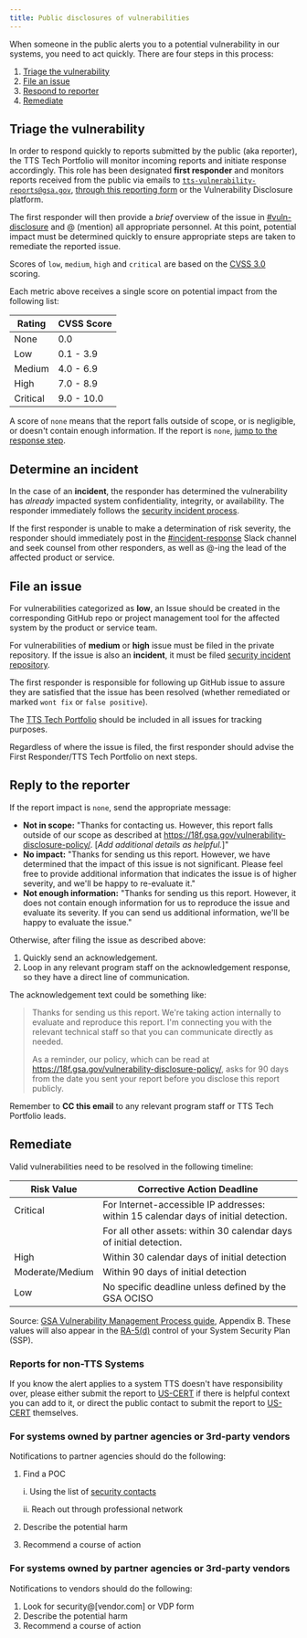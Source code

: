 ```yaml
---
title: Public disclosures of vulnerabilities
---
```


When someone in the public alerts you to a potential vulnerability in our systems, you need to act quickly. There are four steps in this process:
1. [Triage the vulnerability](#triage-the-vulnerability)
2. [File an issue](#file-an-issue)
3. [Respond to reporter](#reply-to-the-reporter)
4. [Remediate](#remediate)


## Triage the vulnerability

In order to respond quickly to reports submitted by the public (aka reporter), the TTS Tech Portfolio will monitor incoming reports and initiate response accordingly. This role has been designated **first responder** and monitors reports received from the public via emails to [`tts-vulnerability-reports@gsa.gov`](mailto:tts-vulnerability-reports@gsa.gov),  [through this reporting form](https://docs.google.com/forms/d/e/1FAIpQLSdhr6REOq8QRZ3C2cRWVHWbjcGgdNL8_nVSGY1cBSl1-tfkWA/viewform) or the Vulnerability Disclosure platform. 

The first responder will then provide a _brief_ overview of the issue in [#vuln-disclosure](https://gsa-tts.slack.com/messages/vuln-disclosure/) and @ (mention) all appropriate personnel. At this point, potential impact must be determined quickly to ensure appropriate steps are taken to remediate the reported issue.

Scores of `low`, `medium`, `high` and `critical` are based on the [CVSS 3.0](https://www.first.org/cvss/specification-document) scoring. 

Each metric above receives a single score on potential impact from the following list:

| Rating	| CVSS Score|
| ---	| ---|
None |	0.0 |
Low |	0.1 - 3.9 |
Medium |	4.0 - 6.9 |
High |	7.0 - 8.9 |
Critical |	9.0 - 10.0 |


A score of `none` means that the report falls outside of scope, or is negligible, or doesn't contain enough information. If the report is `none`, [jump to the response step](#3-respond-to-reporter).


## Determine an incident
In the case of an **incident**, the responder has determined the vulnerability has _already_ impacted system confidentiality, integrity, or availability. The responder immediately follows the [security incident process](../security-incidents/).


If the first responder is unable to make a determination of risk severity, the responder should immediately post in the [#incident-response](https://gsa-tts.slack.com/messages/incident-response) Slack channel and seek counsel from other responders, as well as @-ing the lead of the affected product or service.

## File an issue

For vulnerabilities categorized as **low**, an Issue should be created in the corresponding GitHub repo or project management tool for the affected system by the product or service team.  

For vulnerabilities of **medium** or **high** issue must be filed in the private repository. If the issue is also an **incident**, it must be filed [security incident repository](https://github.com/18F/security-incidents/issues). 


The first responder is responsible for following up GitHub issue to assure they are satisfied that the issue has been resolved (whether remediated or marked `wont fix` or `false positive`).

The [TTS Tech Portfolio](https://docs.google.com/presentation/d/10Qfq1AaQh74q76Pik99kQedvshLBo0qLWZGsH-nrV0w/edit#slide=id.g70cae5b8a6_0_16) should be included in all issues for tracking purposes.

Regardless of where the issue is filed, the first responder should advise the First Responder/TTS Tech Portfolio on next steps.

## Reply to the reporter

If the report impact is `none`, send the appropriate message:

* **Not in scope:** "Thanks for contacting us. However, this report falls outside of our scope as described at https://18f.gsa.gov/vulnerability-disclosure-policy/. [_Add additional details as helpful._]"
* **No impact:** "Thanks for sending us this report. However, we have determined that the impact of this issue is not significant. Please feel free to provide additional information that indicates the issue is of higher severity, and we'll be happy to re-evaluate it."
* **Not enough information:** "Thanks for sending us this report. However, it does not contain enough information for us to reproduce the issue and evaluate its severity. If you can send us additional information, we'll be happy to evaluate the issue."

Otherwise, after filing the issue as described above:

1. Quickly send an acknowledgement.
2. Loop in any relevant program staff on the acknowledgement response, so they have a direct line of communication.


The acknowledgement text could be something like:

> Thanks for sending us this report. We're taking action internally to evaluate and reproduce this report. I'm connecting you with the relevant technical staff so that you can communicate directly as needed.
> 
> As a reminder, our policy, which can be read at https://18f.gsa.gov/vulnerability-disclosure-policy/, asks for 90 days from the date you sent your report before you disclose this report publicly.

Remember to **CC this email** to any relevant program staff or TTS Tech Portfolio leads. 


## Remediate

Valid vulnerabilities need to be resolved in the following timeline:

| Risk Value      | Corrective Action Deadline                                                                                                                              |
| --------------- | ------------------------------------------------------------------------------------------------------------------------------------------------------- |
| Critical        | For Internet-accessible IP addresses: within 15 calendar days of initial detection. 
|  |For all other assets: within 30 calendar days of initial detection. |
| High            | Within 30 calendar days of initial detection                                                                                                            |
| Moderate/Medium | Within 90 days of initial detection                                                                                                                     |
| Low             | No specific deadline unless defined by the GSA OCISO                                                                                                    |

Source: [GSA Vulnerability Management Process guide](https://insite.gsa.gov/topics/information-technology/security-and-privacy/it-security/it-security-procedural-guides), Appendix B. These values will also appear in the [RA-5(d)](https://nvd.nist.gov/800-53/Rev4/control/RA-5#Rev4Statements) control of your System Security Plan (SSP).

### Reports for non-TTS Systems

If you know the alert applies to a system TTS doesn't have responsibility over, please either submit the report to [US-CERT](https://vulcoord.cert.org/VulReport/) if there is helpful context you can add to it, or direct the public contact to submit the report to [US-CERT](https://vulcoord.cert.org/VulReport/) themselves. 

### For systems owned by partner agencies or 3rd-party vendors

Notifications to partner agencies  should do the following:

1. Find a POC

   i. Using the list of [security contacts](https://github.com/GSA/data/blob/master/dotgov-domains/current-full.csv)
  
   ii. Reach out through professional network
1. Describe the potential harm
1. Recommend a course of action


### For systems owned by partner agencies or 3rd-party vendors
Notifications to vendors should do the following:

1. Look for security@[vendor.com] or VDP form
1. Describe the potential harm
1. Recommend a course of action
